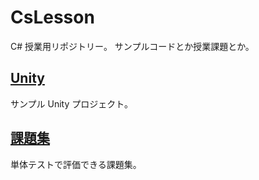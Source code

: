 # CsLesson

C# 授業用リポジトリー。
サンプルコードとか授業課題とか。

## [Unity](Unity/)

サンプル Unity プロジェクト。

## [課題集](課題集/)

単体テストで評価できる課題集。
